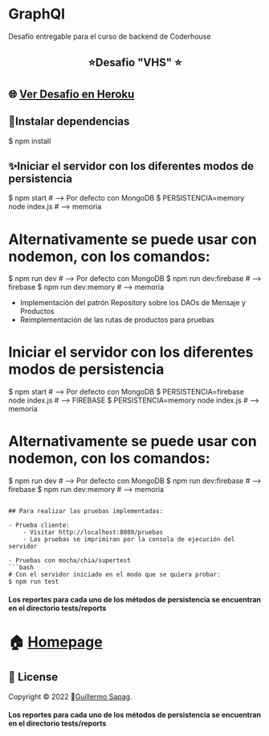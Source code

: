 # GraphQl
Desafío entregable para el curso de backend de Coderhouse

<h2 align="center">⭐️Desafio "VHS" ⭐️</h2>

## 🌐 [Ver Desafio en Heroku](https://guillesapag.herokuapp.com/login)

## 🤝Instalar dependencias
$ npm install

## ✨Iniciar el servidor con los diferentes modos de persistencia

$ npm start # --> Por defecto con MongoDB
$ PERSISTENCIA=memory node index.js # --> memoria


# Alternativamente se puede usar con nodemon, con los comandos:
$ npm run dev # --> Por defecto con MongoDB
$ npm run dev:firebase # --> firebase
$ npm run dev:memory # --> memoria


- Implementación del patrón Repository sobre los DAOs de Mensaje y Productos
- Reimplementación de las rutas de productos para pruebas


# Iniciar el servidor con los diferentes modos de persistencia
$ npm start # --> Por defecto con MongoDB
$ PERSISTENCIA=firebase node index.js # --> FIREBASE
$ PERSISTENCIA=memory node index.js # --> memoria


# Alternativamente se puede usar con nodemon, con los comandos:
$ npm run dev # --> Por defecto con MongoDB
$ npm run dev:firebase # --> firebase
$ npm run dev:memory # --> memoria
```

## Para realizar las pruebas implementadas: 

- Prueba cliente:
    - Visitar http://localhost:8080/pruebas
    - Las pruebas se imprimiran por la consola de ejecución del servidor

- Pruebas con mocha/chia/supertest
```bash
# Con el servidor iniciado en el modo que se quiera probar:
$ npm run test
```

#### Los reportes para cada uno de los métodos de persistencia se encuentran en el directorio tests/reports


# 🏠 [Homepage](https://github.com/Guillesap)

## 📝 License

Copyright © 2022 👤[Guillermo Sapag](https://vhsvideoclub.netlify.app/).

#### Los reportes para cada uno de los métodos de persistencia se encuentran en el directorio tests/reports